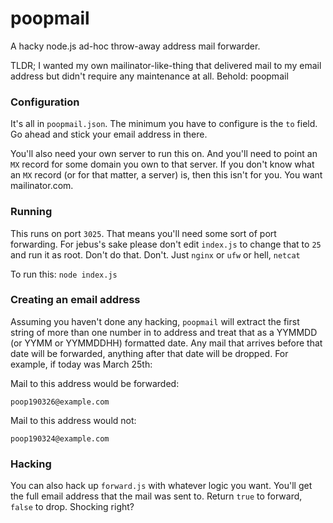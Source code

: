 # poopmail
A hacky node.js ad-hoc throw-away address mail forwarder. 

TLDR; I wanted my own mailinator-like-thing that delivered mail to my email address but didn't require any maintenance at all. Behold: poopmail

### Configuration
It's all in `poopmail.json`. The minimum you have to configure is the `to` field. Go ahead and stick your email address in there. 

You'll also need your own server to run this on. And you'll need to point an `MX` record for some domain you own to that server. If you don't know what an `MX` record (or for that matter, a server) is, then this isn't for you. You want mailinator.com. 

### Running
This runs on port `3025`. That means you'll need some sort of port forwarding. For jebus's sake please don't edit `index.js` to change that to `25` and run it as root. Don't do that. Don't. Just `nginx` or `ufw` or hell, `netcat`

To run this: 
`node index.js` 

### Creating an email address
Assuming you haven't done any hacking, `poopmail` will extract the first string of more than one number in to address and treat that as a YYMMDD (or YYMM or YYMMDDHH) formatted date. Any mail that arrives before that date will be forwarded, anything after that date will be dropped. For example, if today was March 25th:

Mail to this address would be forwarded:

```
poop190326@example.com
```

Mail to this address would not:

```
poop190324@example.com
```

### Hacking
You can also hack up `forward.js` with whatever logic you want. You'll get the full email address that the mail was sent to. Return `true` to forward, `false` to drop. Shocking right?

